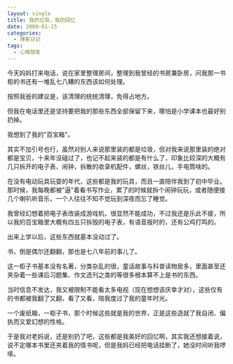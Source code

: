 ```yaml
---
layout: single
title: 我的垃圾，我的回忆
date: 2009-01-15
categories:
  - 博客日记
tags:
  - 心情随笔
---
```


今天妈妈打来电话，说在家里整理房间，整理到我曾经的书房兼卧房，问我那一书柜的书还有一堆乱七八糟的东西该如何处理。

按照我爸的建议是，该清理的统统清理，免得占地方。

但我在电话里还是坚持要把我的那些东西全部保留下来，哪怕是小学课本也最好别扔掉。

我想到了我的\"百宝箱\"。

其实不加引号也行，虽然对别人来说那里装的都是垃圾，但对我来说那里装的绝对都是宝贝，十来年没碰过了，也记不起来装的都是有什么了，印象比较深的大概有几只拆开的电子表、闹钟，拆散的收录机配件，螺丝，铁丝儿，手电筒啥的。

在没有电动玩具玩耍的年代，这些都是我的玩具，而且一直陪伴我到了初中毕业。那时候，我每晚都被\"逼\"着看书写作业，累了的时候就拆个闹钟玩玩，或者随便接几个喇叭听音乐，一个人往往不知不觉玩到深夜而忘了睡觉。

我曾经幻想着把电子表改装成游戏机，很显然不能成功，不过我还是乐此不疲，所以我的百宝箱里大概有四五只拆毁的电子表，有语音报时的，还有公鸡打鸣的。

出来上学以后，这些东西就基本没动过了。

书，倒是偶尔还翻翻，那也是七八年前的事儿了。

这一柜子书基本没有名著，分类杂乱的很，童话故事与科普读物居多，里面甚至还夹杂着一些课后习题集、作文选刊之类的等很多根本算不上是书的东西。

当时信息不发达，我又被限制不能看太多电视（现在想想该庆幸才对），这些仅有的书都被我翻了又翻，看了又看，陪我度过了我的童年时光。

一个废纸箱，一柜子书，那个时候这些就是我的世界，正是这些造就了我自闭、偏执而又爱幻想的性格。

于是我对老妈说，还是别扔了吧，这些都是我美好的回忆啊，其实我还想接着说，说不定哪本书里还夹着我的情书呢，但是我妈已经把电话挂断了，她没时间听我啰嗦。
